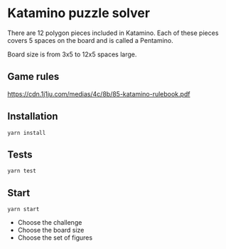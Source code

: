 # Katamino puzzle solver

There are 12 polygon pieces included in Katamino. Each of these pieces
covers 5 spaces on the board and is called a Pentamino.

Board size is from 3x5 to 12x5 spaces large.

## Game rules

https://cdn.1j1ju.com/medias/4c/8b/85-katamino-rulebook.pdf

## Installation

`yarn install`

## Tests

`yarn test`

## Start

`yarn start`

- Choose the challenge
- Choose the board size
- Choose the set of figures 

